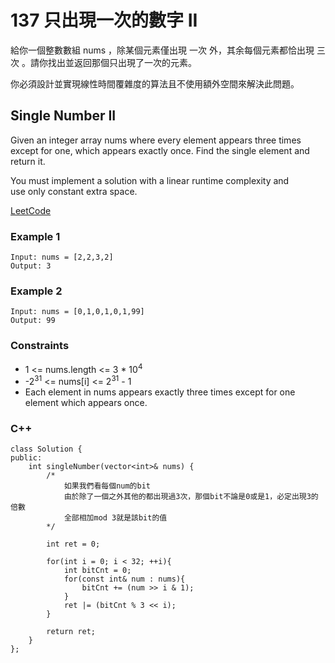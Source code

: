 # 137 只出現一次的數字 II

給你一個整數數組 nums ，除某個元素僅出現 一次 外，其余每個元素都恰出現 三次 。請你找出並返回那個只出現了一次的元素。

你必須設計並實現線性時間覆雜度的算法且不使用額外空間來解決此問題。

## Single Number II

Given an integer array nums where every element appears three times except for one, which appears exactly once. Find the single element and return it.

You must implement a solution with a linear runtime complexity and use only constant extra space.

[LeetCode](https://leetcode.cn/problems/single-number-ii/)

### Example 1

```
Input: nums = [2,2,3,2]
Output: 3
```

### Example 2

```
Input: nums = [0,1,0,1,0,1,99]
Output: 99
``` 

### Constraints

* 1 <= nums.length <= 3 * 10<sup>4</sup>
* -2<sup>31</sup> <= nums[i] <= 2<sup>31</sup> - 1
* Each element in nums appears exactly three times except for one element which appears once.


### C++ 

```
class Solution {
public:
    int singleNumber(vector<int>& nums) {
        /*
            如果我們看每個num的bit
            由於除了一個之外其他的都出現過3次，那個bit不論是0或是1，必定出現3的倍數
            全部相加mod 3就是該bit的值
        */

        int ret = 0;

        for(int i = 0; i < 32; ++i){
            int bitCnt = 0;
            for(const int& num : nums){
                bitCnt += (num >> i & 1);
            }
            ret |= (bitCnt % 3 << i);
        }

        return ret;
    }
};
```
